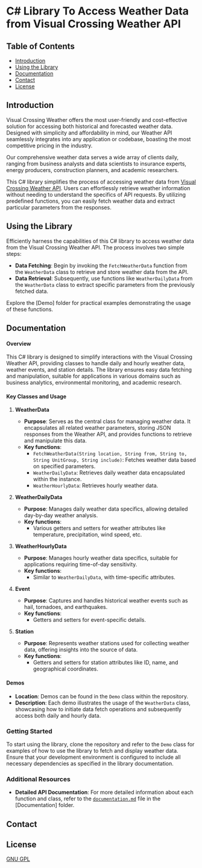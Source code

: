 # C# Library To Access Weather Data from Visual Crossing Weather API

## Table of Contents
* [Introduction](#introduction)
* [Using the Library](#using-the-library)
* [Documentation](#documentation)
* [Contact](#contact)
* [License](#license)

## Introduction
Visual Crossing Weather offers the most user-friendly and cost-effective solution for accessing both historical and forecasted weather data. Designed with simplicity and affordability in mind, our Weather API seamlessly integrates into any application or codebase, boasting the most competitive pricing in the industry.

Our comprehensive weather data serves a wide array of clients daily, ranging from business analysts and data scientists to insurance experts, energy producers, construction planners, and academic researchers.

This C# library simplifies the process of accessing weather data from [Visual Crossing Weather API](https://www.visualcrossing.com/weather-api). Users can effortlessly retrieve weather information without needing to understand the specifics of API requests. By utilizing predefined functions, you can easily fetch weather data and extract particular parameters from the responses.

## Using the Library
Efficiently harness the capabilities of this C# library to access weather data from the Visual Crossing Weather API. The process involves two simple steps:
* **Data Fetching**: Begin by invoking the `FetchWeatherData` function from the `WeatherData` class to retrieve and store weather data from the API.
* **Data Retrieval**: Subsequently, use functions like `WeatherDailyData` from the `WeatherData` class to extract specific parameters from the previously fetched data.

Explore the [Demo] folder for practical examples demonstrating the usage of these functions.

## Documentation
#### Overview
This C# library is designed to simplify interactions with the Visual Crossing Weather API, providing classes to handle daily and hourly weather data, weather events, and station details. The library ensures easy data fetching and manipulation, suitable for applications in various domains such as business analytics, environmental monitoring, and academic research.

#### Key Classes and Usage

1. **WeatherData**
   - **Purpose**: Serves as the central class for managing weather data. It encapsulates all related weather parameters, storing JSON responses from the Weather API, and provides functions to retrieve and manipulate this data.
   - **Key functions**:
     - `FetchWeatherData(String location, String from, String to, String UnitGroup, String include)`: Fetches weather data based on specified parameters.
     - `WeatherDailyData`: Retrieves daily weather data encapsulated within the instance.
     - `WeatherHourlyData`: Retrieves hourly weather data.

2. **WeatherDailyData**
   - **Purpose**: Manages daily weather data specifics, allowing detailed day-by-day weather analysis.
   - **Key functions**:
     - Various getters and setters for weather attributes like temperature, precipitation, wind speed, etc.

3. **WeatherHourlyData**
   - **Purpose**: Manages hourly weather data specifics, suitable for applications requiring time-of-day sensitivity.
   - **Key functions**:
     - Similar to `WeatherDailyData`, with time-specific attributes.

4. **Event**
   - **Purpose**: Captures and handles historical weather events such as hail, tornadoes, and earthquakes.
   - **Key functions**:
     - Getters and setters for event-specific details.

5. **Station**
   - **Purpose**: Represents weather stations used for collecting weather data, offering insights into the source of data.
   - **Key functions**:
     - Getters and setters for station attributes like ID, name, and geographical coordinates.

#### Demos
- **Location**: Demos can be found in the `Demo` class within the repository.
- **Description**: Each demo illustrates the usage of the `WeatherData` class, showcasing how to initiate data fetch operations and subsequently access both daily and hourly data.

### Getting Started
To start using the library, clone the repository and refer to the `Demo` class for examples of how to use the library to fetch and display weather data. Ensure that your development environment is configured to include all necessary dependencies as specified in the library documentation.

### Additional Resources
- **Detailed API Documentation**: For more detailed information about each function and class, refer to the [`documentation.md`](./Documentation/documentation.md) file in the [Documentation] folder.

## Contact


## License
[GNU GPL](LICENSE.txt)
